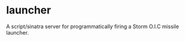 launcher
========

A script/sinatra server for programmatically firing a Storm O.I.C missile launcher.